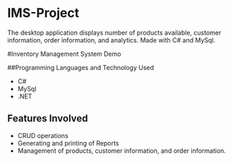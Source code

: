 # IMS-Project
The desktop application displays number of products available, customer information, order information, and analytics. Made with C# and MySql. 

#Inventory Management System Demo

##Programming Languages and Technology Used
- C#
- MySql
- .NET

## Features Involved
- CRUD operations
- Generating and printing of Reports
- Management of products, customer information, and order information.
